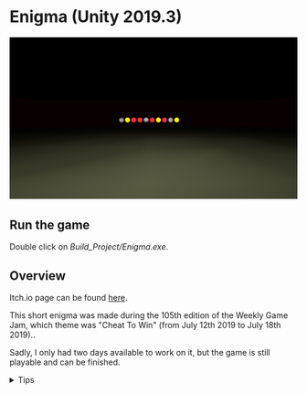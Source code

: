 # Enigma (Unity 2019.3)
![game](Screenshots/enigma.png)

## Run the game

Double click on _Build_Project/Enigma.exe_.

## Overview

Itch.io page can be found [here](https://chyrro.itch.io/enigma).

This short enigma was made during the 105th edition of the Weekly Game Jam, which theme was "Cheat To Win" (from July 12th 2019 to July 18th 2019)..

Sadly, I only had two days available to work on it, but the game is still playable and can be finished.

<details>
  <summary>Tips</summary>
  
  You may find the enigma a little bit too difficult. If that's the case, here is some help:
  
  The name of Minako, the mysterious NPC in this game, is similar to a famous Japanese company which created the Castlevania franchise and which is also known for the password present in its games.
  
  This code will lead you to your freedom.
  
</details>
